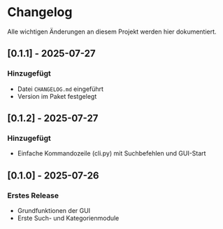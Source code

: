 # Changelog

Alle wichtigen Änderungen an diesem Projekt werden hier dokumentiert.

## [0.1.1] - 2025-07-27
### Hinzugefügt
- Datei `CHANGELOG.md` eingeführt
- Version im Paket festgelegt

## [0.1.2] - 2025-07-27
### Hinzugefügt
- Einfache Kommandozeile (cli.py) mit Suchbefehlen und GUI-Start

## [0.1.0] - 2025-07-26
### Erstes Release
- Grundfunktionen der GUI
- Erste Such- und Kategorienmodule
